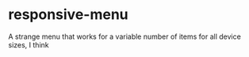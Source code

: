 # responsive-menu
A strange menu that works for a variable number of items for all device sizes, I think
